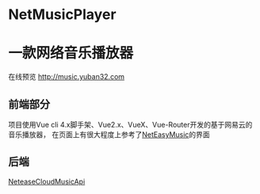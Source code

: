 # NetMusicPlayer
# 一款网络音乐播放器
在线预览 http://music.yuban32.com

## 前端部分
项目使用Vue cli 4.x脚手架、Vue2.x、VueX、Vue-Router开发的基于网易云的音乐播放器，
在页面上有很大程度上参考了[NetEasyMusic](https://github.com/jsososo/NeteaseMusic#neteasymusic)的界面

## 后端
[NeteaseCloudMusicApi](https://github.com/Binaryify/NeteaseCloudMusicApi)
